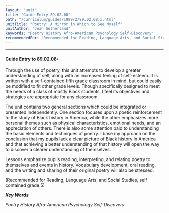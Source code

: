 ```yaml
---
layout: "unit"
title: "Guide Entry 89.02.08"
path: "/curriculum/guides/1989/2/89.02.08.x.html"
unitTitle: "Poetry: A Mirror in Which to See Myself"
unitAuthor: "Jean Sutherland"
keywords: "Poetry History Afro-American Psychology Self-Discovery"
recommendedFor: "Recommended for Reading, Language Arts, and Social Studies, self contained grade 5"
---
```

<body>
<hr/>
<h4>
Guide Entry to 89.02.08:
</h4>
Through the use of poetry, this unit attempts to develop a greater understanding of self, along with an increased feeling of self-esteem. It is written with a self-contained fifth grade classroom in mind, but could easily be modified to fit other grade levels. Though specifically designed to meet the needs of a class of mostly Black students, I feel its objectives and strategies are appropriate for any classroom.
<p>
The unit contains two general sections which could be integrated or presented independently. One section focuses upon a poetic reinforcement to the study of Black history in America, while the other emphasizes more personal themes such as physical characteristics, emotional needs, and an appreciation of others. There is also some attention paid to understanding the basic elements and techniques of poetry. I base my approach on the conclusion that my pupils lack a clear picture of Black history in America and that achieving a better understanding of that history will open the way to discover a clearer understanding of themselves.
</p>
<p>
Lessons emphasize pupils reading, interpreting, and relating poetry to themselves and events in history. Vocabulary development, oral reading, and the writing and sharing of their original poetry will also be stressed.
</p>
<p>
(Recommended for Reading, Language Arts, and Social Studies, self contained grade 5)
</p>
<p>
<b>
<i>
Key Words
</i>
</b>
<br/>
</p>
<p>
<i>
Poetry History Afro-American Psychology Self-Discovery
</i>
</p>
</body>
